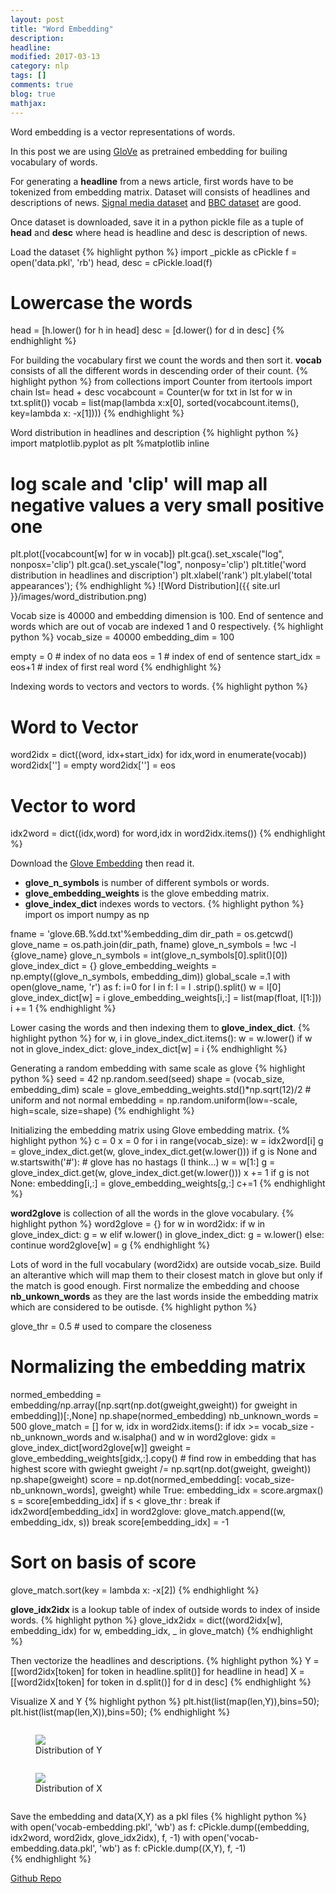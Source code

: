 ```yaml
---
layout: post
title: "Word Embedding"
description: 
headline: 
modified: 2017-03-13
category: nlp
tags: []
comments: true
blog: true
mathjax: 
---
```

Word embedding is a vector representations of words. 

In this post we are using [GloVe](https://nlp.stanford.edu/projects/glove/) as pretrained embedding for builing vocabulary of words.

For generating a **headline** from a news article, first words have to be tokenized from embedding matrix.
Dataset will consists of headlines and descriptions of news. [Signal media dataset](http://research.signalmedia.co/newsir16/signal-dataset.html) and [BBC dataset](http://mlg.ucd.ie/datasets/bbc.html) are good.

Once dataset is downloaded, save it in a python pickle file as a tuple of **head** and **desc** where head is headline and desc is description of news.

Load the dataset
{% highlight python %}
import _pickle as cPickle
f = open('data.pkl', 'rb')
head, desc = cPickle.load(f)

# Lowercase the words
head = [h.lower() for h in head]
desc = [d.lower() for d in desc]
{% endhighlight %}

For building the vocabulary first we count the words and then sort it.
**vocab** consists of all the different words in descending order of their count.
{% highlight python %}
from collections import Counter
from itertools import chain
lst= head + desc
vocabcount = Counter(w for txt in lst for w in txt.split())
vocab = list(map(lambda x:x[0], sorted(vocabcount.items(), key=lambda x: -x[1])))
{% endhighlight %}

Word distribution in headlines and description
{% highlight python %}
import matplotlib.pyplot as plt
%matplotlib inline
# log scale and 'clip' will map all negative values a very small positive one
plt.plot([vocabcount[w] for w in vocab])
plt.gca().set_xscale("log", nonposx='clip')
plt.gca().set_yscale("log", nonposy='clip')
plt.title('word distribution in headlines and discription')
plt.xlabel('rank')
plt.ylabel('total appearances');
{% endhighlight %}
![Word Distribution]({{ site.url }}/images/word_distribution.png)

Vocab size is 40000 and embedding dimension is 100.
End of sentence and words which are out of vocab are indexed 1 and 0 respectively.
{% highlight python %}
vocab_size = 40000
embedding_dim = 100

empty = 0  # index of no data
eos = 1    # index of end of sentence
start_idx = eos+1 # index of first real word
{% endhighlight %}

Indexing words to vectors and vectors to words.
{% highlight python %}
# Word to Vector
word2idx = dict((word, idx+start_idx) for idx,word in enumerate(vocab))
word2idx['<empty>'] = empty
word2idx['<eos>'] = eos
# Vector to word
idx2word = dict((idx,word) for word,idx in word2idx.items())
{% endhighlight %}

Download the [Glove Embedding](http://nlp.stanford.edu/data/glove.6B.zip) then read it.
* **glove_n_symbols** is number of different symbols or words.
* **glove_embedding_weights** is the glove embedding matrix.
* **glove_index_dict** indexes words to vectors.
{% highlight python %}
import os
import numpy as np

fname = 'glove.6B.%dd.txt'%embedding_dim
dir_path = os.getcwd()
glove_name = os.path.join(dir_path, fname)
glove_n_symbols = !wc -l {glove_name}
glove_n_symbols = int(glove_n_symbols[0].split()[0])
glove_index_dict = {}
glove_embedding_weights = np.empty((glove_n_symbols, embedding_dim))
global_scale =.1
with open(glove_name, 'r') as f:
    i=0
    for l in f:
        l = l .strip().split()
        w = l[0]
        glove_index_dict[w] = i
        glove_embedding_weights[i,:] = list(map(float, l[1:]))
        i += 1
{% endhighlight %}

Lower casing the words and then indexing them to **glove_index_dict**.
{% highlight python %}
for w, i in glove_index_dict.items():
    w = w.lower()
    if w not in glove_index_dict:
        glove_index_dict[w] = i
{% endhighlight %}

Generating a random embedding with same scale as glove
{% highlight python %}
seed = 42
np.random.seed(seed)
shape = (vocab_size, embedding_dim)
scale = glove_embedding_weights.std()*np.sqrt(12)/2 # uniform and not normal
embedding = np.random.uniform(low=-scale, high=scale, size=shape)
{% endhighlight %}

Initializing the embedding matrix using Glove embedding matrix.
{% highlight python %}
c = 0
x = 0
for i in range(vocab_size):
    w = idx2word[i]
    g = glove_index_dict.get(w, glove_index_dict.get(w.lower()))
    if g is None and w.startswith('#'): # glove has no hastags (I think...)
        w = w[1:]
        g = glove_index_dict.get(w, glove_index_dict.get(w.lower()))
        x += 1
    if g is not None:
        embedding[i,:] = glove_embedding_weights[g,:]
        c+=1
{% endhighlight %}

**word2glove** is collection of all the words in the glove vocabulary.
{% highlight python %}
word2glove = {}
for w in word2idx:
    if w in glove_index_dict:
        g = w
    elif w.lower() in glove_index_dict:
        g = w.lower()
    else:
        continue
    word2glove[w] = g
{% endhighlight %}

Lots of word in the full vocabulary (word2idx) are outside vocab_size.
Build an alterantive which will map them to their closest match in glove but only if the match is good enough.
First normalize the embedding and choose **nb_unkown_words** as they are the last words inside the embedding matrix which are considered to be outisde.
{% highlight python %}

glove_thr = 0.5 # used to compare the closeness
# Normalizing the embedding matrix 
normed_embedding = embedding/np.array([np.sqrt(np.dot(gweight,gweight)) for gweight in embedding])[:,None]
np.shape(normed_embedding)
nb_unknown_words = 500
glove_match = []
for w, idx in word2idx.items():
    if idx >= vocab_size - nb_unknown_words and w.isalpha() and w in word2glove:
        gidx = glove_index_dict[word2glove[w]]
        gweight = glove_embedding_weights[gidx,:].copy()
        # find row in embedding that has highest score with gwieght
        gweight /= np.sqrt(np.dot(gweight, gweight))
        np.shape(gweight)
        score = np.dot(normed_embedding[: vocab_size-nb_unknown_words], gweight)
        while True:
            embedding_idx = score.argmax()
            s = score[embedding_idx]
            if s < glove_thr :
                break
            if idx2word[embedding_idx] in word2glove:
                glove_match.append((w, embedding_idx, s))
                break
            score[embedding_idx] = -1
# Sort on basis of score
glove_match.sort(key = lambda x: -x[2])
{% endhighlight %}

**glove_idx2idx** is a lookup table of index of outside words to index of inside words.
{% highlight python %}
glove_idx2idx = dict((word2idx[w], embedding_idx) for w, embedding_idx, _ in glove_match)
{% endhighlight %}

Then vectorize the headlines and descriptions.
{% highlight python %}
Y = [[word2idx[token] for token in headline.split()] for headline in head]
X = [[word2idx[token] for token in d.split()] for d in desc]
{% endhighlight %}

Visualize X and Y 
{% highlight python %}
plt.hist(list(map(len,Y)),bins=50);
plt.hist(list(map(len,X)),bins=50);
{% endhighlight %}
<div class="row">
    <div class="small-12 medium-6 columns">
		<figure>
		  <img src="{{ site.url }}/images/Y.png">
		  <figcaption>Distribution of Y</figcaption>
		</figure>
	</div>
	<div class="small-12 medium-6 columns">
		<figure>
			<img src="{{ site.url }}/images/X.png">
	  		<figcaption>Distribution of X</figcaption>
  		</figure>
	</div>
</div>
  




Save the embedding and data(X,Y) as a pkl files
{% highlight python %}
with open('vocab-embedding.pkl', 'wb') as f:
    cPickle.dump((embedding, idx2word, word2idx, glove_idx2idx), f, -1)
with open('vocab-embedding.data.pkl', 'wb') as f:
    cPickle.dump((X,Y), f, -1)    
{% endhighlight %}


[Github Repo](https://github.com/udibr/headlines)

